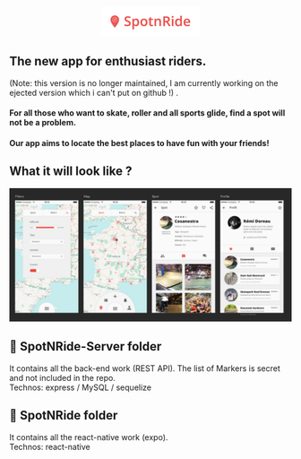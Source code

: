 <p align="center">
<img src="/references/logo.jpg" >
</p>


## The new app for enthusiast riders.
(Note: this version is no longer maintained, I am currently working on the ejected version which i can't put on github !) .  

#### For all those who want to skate, roller and all sports glide, find a spot will not be a problem.
#### Our app aims to locate the best places to have fun with your friends!    

## What it will look like ?

![Scrennshot](/references/Screenshot.jpg)

## 🔎 SpotNRide-Server folder   

It contains all the back-end work (REST API). The list of Markers is secret and not included in the repo.   
Technos: express / MySQL / sequelize

## 📱 SpotNRide folder   

It contains all the react-native work (expo).   
Technos: react-native

